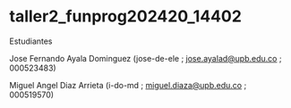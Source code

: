 # taller2_funprog202420_14402
Estudiantes

Jose Fernando Ayala Dominguez (jose-de-ele ; jose.ayalad@upb.edu.co ; 000523483)

Miguel Angel Diaz Arrieta (i-do-md ; miguel.diaza@upb.edu.co ; 000519570)
